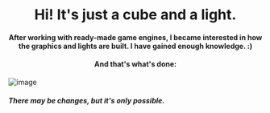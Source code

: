 <h1 align="center">Hi! It's just a cube and a light.
  <h4 align="center">After working with ready-made game engines, I became interested in how the graphics and lights are built. I have gained enough knowledge. :)</h4>
 <h4 align="center">And that's what's done:</h4>
  
 ![image](https://github.com/Esc4p1sm/OpenGLLight/assets/138582757/447814cd-1f26-4b62-a7b7-87d57a27f58c)

  <h5 align="left">There may be changes, but it's only possible.</h5>


